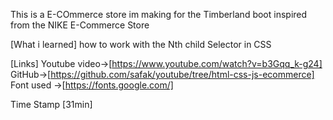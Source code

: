This is a E-COmmerce store im making for the Timberland boot inspired from the NIKE E-Commerce Store

[What i learned]
how to work with the Nth child Selector in CSS

[Links]
Youtube video->[https://www.youtube.com/watch?v=b3Gqq_k-g24]
GitHub->[https://github.com/safak/youtube/tree/html-css-js-ecommerce]
Font used ->[https://fonts.google.com/]

Time Stamp [31min]